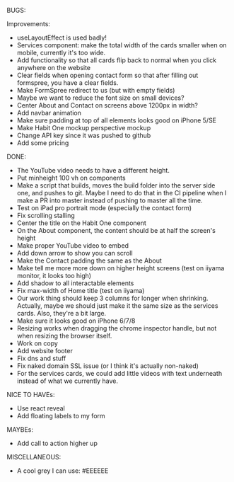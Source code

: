 BUGS:

Improvements:

- useLayoutEffect is used badly!
- Services component: make the total width of the cards smaller when on mobile,
  currently it's too wide.
- Add functionality so that all cards flip back to normal when you click anywhere on the website
- Clear fields when opening contact form so that after filling out formspree, you have a clear fields.
- Make FormSpree redirect to us (but with empty fields) 
- Maybe we want to reduce the font size on small devices?
- Center About and Contact on screens above 1200px in width?
- Add navbar animation
- Make sure padding at top of all elements looks good on iPhone 5/SE
- Make Habit One mockup perspective mockup
- Change API key since it was pushed to github
- Add some pricing

DONE:

- The YouTube video needs to have a different height.
- Put minheight 100 vh on components
- Make a script that builds, moves the build folder into the server side one, and pushes to git. Maybe I need to
  do that in the CI pipeline when I make a PR into master instead of pushing to master all the time.
- Test on iPad pro portrait mode (especially the contact form)
- Fix scrolling stalling
- Center the title on the Habit One component
- On the About component, the content should be at half the screen's height
- Make proper YouTube video to embed
- Add down arrow to show you can scroll
- Make the Contact padding the same as the About
- Make tell me more more down on higher height screens (test on iiyama monitor, it looks too high)
- Add shadow to all interactable elements
- Fix max-width of Home title (test on iiyama)
- Our work thing should keep 3 columns for longer when shrinking. Actually, maybe we should just make it the same size as the services cards. Also, they're a bit large.
- Make sure it looks good on iPhone 6/7/8
- Resizing works when dragging the chrome inspector handle, but not when resizing the browser itself.
- Work on copy
- Add website footer
- Fix dns and stuff
- Fix naked domain SSL issue (or I think it's actually non-naked)
- For the services cards, we could add little videos with text underneath instead of what we currently have. 

NICE TO HAVEs:

- Use react reveal
- Add floating labels to my form

MAYBEs:

- Add call to action higher up

MISCELLANEOUS:

- A cool grey I can use: #EEEEEE
